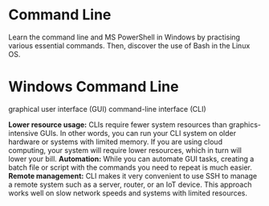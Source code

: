 # Command Line
Learn the command line and MS PowerShell in Windows by practising various essential commands. Then, discover the use of Bash in the Linux OS.

# Windows Command Line
 graphical user interface (GUI)
 command-line interface (CLI)
 
**Lower resource usage:** CLIs require fewer system resources than graphics-intensive GUIs. In other words, you can run your CLI system on older hardware or systems with limited memory. If you are using cloud computing, your system will require lower resources, which in turn will lower your bill.
**Automation:** While you can automate GUI tasks, creating a batch file or script with the commands you need to repeat is much easier.
**Remote management:** CLI makes it very convenient to use SSH to manage a remote system such as a server, router, or an IoT device. This approach works well on slow network speeds and systems with limited resources.
